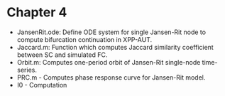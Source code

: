 # Chapter 4

- JansenRit.ode: Define ODE system for single Jansen-Rit node to compute bifurcation continuation in XPP-AUT.
- Jaccard.m: Function which computes Jaccard similarity coefficient between SC and simulated FC.
- Orbit.m: Computes one-period orbit of Jansen-Rit single-node time-series.
- PRC.m - Computes phase response curve for Jansen-Rit model.
- I0 - Computation 
